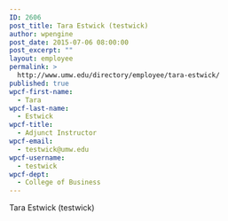 ```yaml
---
ID: 2606
post_title: Tara Estwick (testwick)
author: wpengine
post_date: 2015-07-06 08:00:00
post_excerpt: ""
layout: employee
permalink: >
  http://www.umw.edu/directory/employee/tara-estwick/
published: true
wpcf-first-name:
  - Tara
wpcf-last-name:
  - Estwick
wpcf-title:
  - Adjunct Instructor
wpcf-email:
  - testwick@umw.edu
wpcf-username:
  - testwick
wpcf-dept:
  - College of Business
---
```

Tara Estwick (testwick)